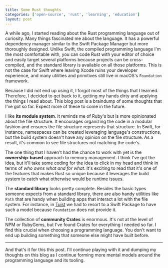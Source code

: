 ```yaml
---
title: Some Rust thoughts
categories: ['open-source', 'rust', 'learning', 'education']
layout: post
---
```


A while ago,
I started reading about the Rust programming language out of curiosity.
Many things fascinated me about the language.
It has a powerful dependency manager similar to the Swift Package Manager but more thoroughly designed.
Unlike Swift,
the compiled programming language I'm the most comfortable with,
you can code Rust with your editor of choice and easily target several platforms because projects can be cross-compiled,
and the standard library is available on all those platforms.
This is not the case for Swift where leaving Xcode ruins your developer experience,
and many utilities and primitives still live in macOS's `Foundation` framework.

Because I did not end up using it,
I forgot most of the things that I learned.
Therefore, I decided to get back to it, getting my hands dirty and applying the things I read about.
This blog post is a braindump of some thoughts that I've got so far.
Expect more of these to come in the future.

I like **its module system**.
It reminds me of Ruby's but is more opinionated about the file structure.
It encourages organizing the code in a modular fashion and ensures the file structure represents that structure.
In Swift,
for instance,
namespaces can be created leveraging language's constructions,
but the build system doesn't have any opinion on the file structure.
As a result,
it's common to see file structures not matching the code's.

The one thing that I haven't had the chance to work with yet is the **ownership-based** approach to memory management.
I think I've got the idea,
but it'll take some coding for the idea to click in my head and think in terms of _who owns what and for what_.
It's exciting to read that it's one of the features that makes Rust so unique because it leverages the build system to catch what otherwise would be runtime issues.

The **standard library** looks pretty complete.
Besides the basic types someone expects from a standard library,
there are also handy utilities like `Path` that are handy when building apps that interact a lot with the file system.
For instance, in [Tuist](https://tuist.io) we had to resort to a Swift Package to have such a model because `Foundation` does not provide it.

The collection of **community Crates** is enormous.
It's not at the level of NPM or RubyGems,
but I've found Crates for everything I needed so far.
I find this crucial when choosing a programming language.
You don't want to end up building something that someone else might have built before.

---

And that's it for this this post.
I'll continue playing with it and dumping my thoughts on this blog as I continue forming more mental models around the programming language and its tooling.
